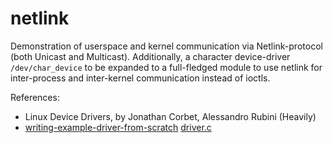 # netlink
Demonstration of userspace and kernel communication via Netlink-protocol (both Unicast and Multicast). Additionally, a character device-driver `/dev/char_device` to be expanded to a full-fledged module to use netlink for inter-process and inter-kernel communication instead of ioctls.

References:
* Linux Device Drivers, by Jonathan Corbet, Alessandro Rubini (Heavily)
* [writing-example-driver-from-scratch](http://tuxthink.blogspot.com/2010/10/writing-example-driver-from-scratch.html) [driver.c](drivers/driver.c)